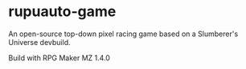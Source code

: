 # rupuauto-game
An open-source top-down pixel racing game based on a Slumberer's Universe devbuild.

Build with RPG Maker MZ 1.4.0
